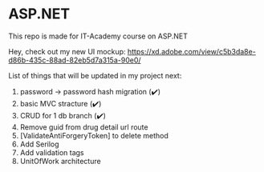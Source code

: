 # ASP.NET
This repo is made for IT-Academy course on ASP.NET

Hey, check out my new UI mockup: https://xd.adobe.com/view/c5b3da8e-d86b-435c-88ad-82eb5d7a315a-90e0/

List of things that will be updated in my project next:
  1. password -> password hash migration (✔️)
  2. basic MVC stracture (✔️)
  3. CRUD for 1 db branch (✔️)
  4. Remove guid from drug detail url route
  5. [ValidateAntiForgeryToken] to delete method
  6. Add Serilog
  7. Add validation tags
  8. UnitOfWork architecture
